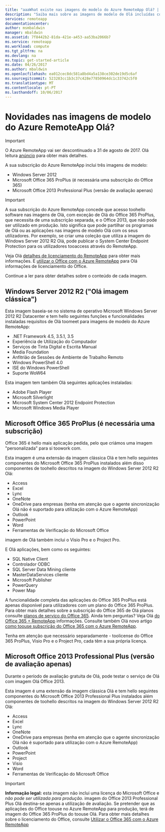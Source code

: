 ```yaml
---
title: "aaaWhat existe nas imagens de modelo do Azure RemoteApp Olá? | Microsoft Docs"
description: "Saiba mais sobre as imagens de modelo de Olá incluídas com o Azure RemoteApp."
services: remoteapp
documentationcenter: 
author: msmbaldwin
manager: mbaldwin
ms.assetid: 7f8442b2-81da-421e-a453-aa53ba2066b7
ms.service: remoteapp
ms.workload: compute
ms.tgt_pltfrm: na
ms.devlang: na
ms.topic: get-started-article
ms.date: 04/26/2017
ms.author: mbaldwin
ms.openlocfilehash: ea012cec8dc581a8bd4a5a138ce302de19d5c6af
ms.sourcegitcommit: 523283cc1b3c37c428e77850964dc1c33742c5f0
ms.translationtype: MT
ms.contentlocale: pt-PT
ms.lasthandoff: 10/06/2017
---
```

# <a name="what-is-in-hello-azure-remoteapp-template-images"></a>Novidades nas imagens de modelo do Azure RemoteApp Olá?
> [!IMPORTANT]
> O Azure RemoteApp vai ser descontinuado a 31 de agosto de 2017. Olá leitura [anúncio](https://go.microsoft.com/fwlink/?linkid=821148) para obter mais detalhes.
> 
> 

A sua subscrição do Azure RemoteApp inclui três imagens de modelo:

* Windows Server 2012
* Microsoft Office 365 ProPlus (é necessária uma subscrição do Office 365)
* Microsoft Office 2013 Professional Plus (versão de avaliação apenas)

> [!IMPORTANT]
> A sua subscrição do Azure RemoteApp concede que acesso toohello software nas imagens de Olá, com exceção de Olá do Office 365 ProPlus, que necessita de uma subscrição separada, e o Office 2013, que não pode ser utilizado em produção. Isto significa que pode partilhar os programas de Olá ou as aplicações nas imagens de modelo Olá com os seus utilizadores. Por exemplo, se criar uma coleção que utiliza a imagem do Windows Server 2012 R2 Olá, pode publicar o System Center Endpoint Protection para os utilizadores tooaccess através do RemoteApp.
> 
> Veja Olá [detalhes de licenciamento do RemoteApp](remoteapp-licensing.md) para obter mais informações. E [utilizar o Office com o Azure RemoteApp](remoteapp-o365.md) para Olá informações de licenciamento do Office.
> 
> 

Continue a ler para obter detalhes sobre o conteúdo de cada imagem.

## <a name="windows-server-2012-r2--hello-vanilla-image"></a>Windows Server 2012 R2 ("Olá imagem clássica")
Esta imagem baseia-se no sistema de operativo Microsoft Windows Server 2012 R2 Datacenter e tem hello seguintes funções e funcionalidades instaladas requisitos de Olá toomeet para imagens de modelo do Azure RemoteApp:

* .NET Framework 4.5, 3.5.1, 3.5
* Experiência de Utilização do Computador
* Serviços de Tinta Digital e Escrita Manual
* Media Foundation
* Anfitrião de Sessões de Ambiente de Trabalho Remoto
* Windows PowerShell 4.0
* ISE do Windows PowerShell
* Suporte WoW64

Esta imagem tem também Olá seguintes aplicações instaladas:

* Adobe Flash Player
* Microsoft Silverlight
* Microsoft System Center 2012 Endpoint Protection
* Microsoft Windows Media Player

## <a name="microsoft-office-365-proplus-subscription-required"></a>Microsoft Office 365 ProPlus (é necessária uma subscrição)
Office 365 é hello mais aplicação pedida, pelo que criámos uma imagem "personalizada" para si toowork com.

Esta imagem é uma extensão da imagem clássica Olá e tem hello seguintes componentes do Microsoft Office 365 ProPlus instalados além disso componentes de toohello descritos na imagem do Windows Server 2012 R2 Olá:

* Access
* Excel
* Lync
* OneNote
* OneDrive para empresas (tenha em atenção que o agente sincronização Olá não é suportado para utilização com o Azure RemoteApp)
* Outlook
* PowerPoint
* Word
* Ferramentas de Verificação do Microsoft Office

imagem de Olá também inclui o Visio Pro e o Project Pro.

E Olá aplicações, bem como os seguintes:

* SQL Native Client
* Controlador ODBC
* SQL Server Data Mining cliente
* MasterDataServices cliente
* Microsoft Publisher
* PowerQuery
* Power Map

A funcionalidade completa das aplicações do Office 365 ProPlus está apenas disponível para utilizadores com um plano do Office 365 ProPlus. Para obter mais detalhes sobre a subscrição do Office 365 de Olá planos consulte [planos de serviço do Office 365](http://technet.microsoft.com/library/office-365-plan-options.aspx). Ainda tem perguntas? Veja Olá [do Office 365 + RemoteApp](remoteapp-o365.md) informações. Consulte também Olá novo artigo [como toouse subscrição do Office 365 com o Azure RemoteApp](remoteapp-officesubscription.md).

Tenha em atenção que necessário separadamente - toolicense do Office 365 ProPlus, Visio Pro e o Project Pro, cada têm a sua própria licença.

## <a name="microsoft-office-2013-professional-plus-trial-only"></a>Microsoft Office 2013 Professional Plus (versão de avaliação apenas)
Durante o período de avaliação gratuita de Olá, pode testar o serviço de Olá com imagem Olá Office 2013.

Esta imagem é uma extensão da imagem clássica Olá e tem hello seguintes componentes do Microsoft Office 2013 Professional Plus instalados além componentes de toohello descritos na imagem do Windows Server 2012 R2 Olá:

* Access
* Excel
* Lync
* OneNote
* OneDrive para empresas (tenha em atenção que o agente sincronização Olá não é suportado para utilização com o Azure RemoteApp)
* Outlook
* PowerPoint
* Project
* Visio
* Word
* Ferramentas de Verificação do Microsoft Office

> [!IMPORTANT]
> **Informação legal:** esta imagem não inclui uma licença do Microsoft Office e *não pode ser utilizada para produção*. imagem do Office 2013 Professional Plus Olá destina-se apenas a utilização de avaliação. Se pretender que as aplicações do Office toouse no Azure RemoteApp para produção, terá de imagem do Office 365 ProPlus do toouse Olá. Para obter mais detalhes sobre o licenciamento do Office, consulte [Utilizar o Office 365 com o Azure RemoteApp](remoteapp-o365.md)
> 
> 

